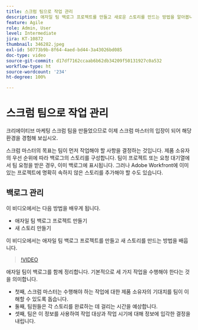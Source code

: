 ```yaml
---
title: 스크럼 팀으로 작업 관리
description: 애자일 팀 백로그 프로젝트를 만들고 새로운 스토리를 만드는 방법을 알아봅니다.
feature: Agile
role: Admin, User
level: Intermediate
jira: KT-10872
thumbnail: 346282.jpeg
exl-id: 50773b9b-8f64-4aed-bd44-3a43026bd085
doc-type: video
source-git-commit: d17df7162ccaab6b62db34209f50131927c0a532
workflow-type: ht
source-wordcount: '234'
ht-degree: 100%

---
```


# 스크럼 팀으로 작업 관리

크리에이티브 마케팅 스크럼 팀을 만들었으므로 이제 스크럼 마스터의 입장이 되어 해당 환경을 경험해 보십시오.

스크럼 마스터의 목표는 팀이 먼저 작업해야 할 사항을 결정하는 것입니다. 제품 소유자의 우선 순위에 따라 백로그의 스토리를 구성합니다. 팀이 프로젝트 또는 요청 대기열에서 팀 요청을 받은 경우, 이미 백로그에 표시됩니다. 그러나 Adobe Workfront에 이미 있는 프로젝트에 명확히 속하지 않은 스토리를 추가해야 할 수도 있습니다.

## 백로그 관리

이 비디오에서는 다음 방법을 배우게 됩니다.

- 애자일 팀 백로그 프로젝트 만들기
- 새 스토리 만들기

이 비디오에서는 애자일 팀 백로그 프로젝트를 만들고 새 스토리를 만드는 방법을 배웁니다.

>[!VIDEO](https://video.tv.adobe.com/v/346282/?quality=12&learn=on&enablevpops)

애자일 팀이 백로그를 함께 정리합니다. 기본적으로 세 가지 작업을 수행해야 한다는 것을 의미합니다.

- 첫째, 스크럼 마스터는 수행해야 하는 작업에 대한 제품 소유자의 기대치를 팀이 이해할 수 있도록 돕습니다.
- 둘째, 팀원들은 각 스토리를 완료하는 데 걸리는 시간을 예상합니다.
- 셋째, 팀은 이 정보를 사용하여 작업 대상과 작업 시기에 대해 정보에 입각한 결정을 내립니다.

